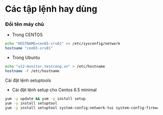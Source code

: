 # Các tập lệnh hay dùng
### Đổi tên máy chủ
- Trong CENTOS
```sh
echo "HOSTNAME=cen65-srv01" >> /etc/sysconfig/network
hostname "cen65-srv01"
```
- Trong Ubuntu
```sh
echo "u12-monitor.testcong.vn" > /etc/hostname
hostname -F /etc/hostname
```

Cài đặt lệnh setuptools
- Cài đặt lệnh setup cho Centos 6.5 minimal
```sh
yum -y update && yum -y install setup 
yum -y install setuptool 
yum -y install setuptool system-config-network-tui system-config-firewall
```
